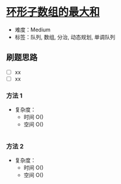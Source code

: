 # [环形子数组的最大和](https://leetcode-cn.com/problems/maximum-sum-circular-subarray/)

- 难度：Medium
- 标签：队列, 数组, 分治, 动态规划, 单调队列

## 刷题思路

- [ ] xx
- [ ] xx

### 方法 1

- 复杂度：
    - 时间 O()
    - 空间 O()

``` js

```

### 方法 2

- 复杂度：
    - 时间 O()
    - 空间 O()

``` js

```
